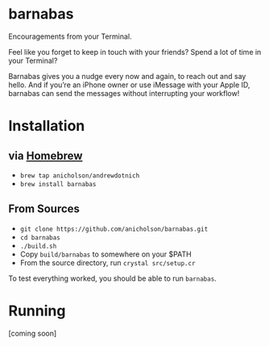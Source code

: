 # barnabas

Encouragements from your Terminal.

Feel like you forget to keep in touch with your friends?
Spend a lot of time in your Terminal?

Barnabas gives you a nudge every now and again, to reach out and say hello. And if you’re an iPhone owner or use iMessage with your Apple ID, barnabas can send the messages without interrupting your workflow!

# Installation

## via [Homebrew][brew]

- `brew tap anicholson/andrewdotnich`
- `brew install barnabas`

## From Sources

- `git clone https://github.com/anicholson/barnabas.git`
- `cd barnabas`
- `./build.sh`
- Copy `build/barnabas` to somewhere on your $PATH
- From the source directory, run `crystal src/setup.cr`

To test everything worked, you should be able to run `barnabas`.

# Running

[coming soon]

[crystal]: http://crystal-lang.org/
[brew]: http://brew.sh/